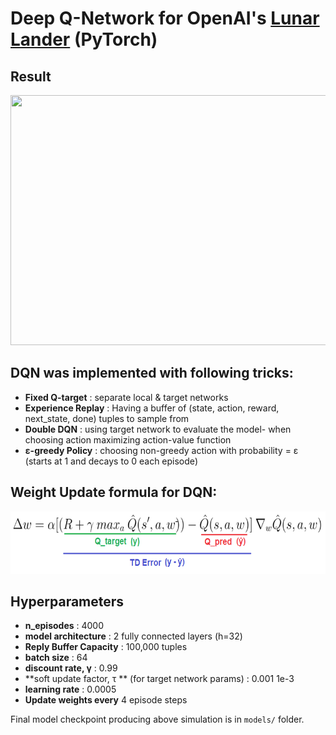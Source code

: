 # Deep Q-Network for OpenAI's [Lunar Lander](https://github.com/openai/gym/blob/master/gym/envs/box2d/lunar_lander.py) (PyTorch)


## Result

<p align="center"><img src="assets/final_simul.mp4" width = "600" height = "400"></p>


## DQN was implemented with following tricks:

* **Fixed Q-target** : separate local & target networks
* **Experience Replay** : Having a buffer of (state, action, reward, next_state, done) tuples to sample from 
* **Double DQN** : using target network to evaluate the model- when choosing action maximizing action-value function 
* **ε-greedy Policy** : choosing non-greedy action with probability = ε (starts at 1 and decays to 0 each episode) 


## Weight Update formula for DQN: 

<p align="center"><img src="assets/formula.png" width = "550" height = "100"></p>


## Hyperparameters

* **n_episodes** : 4000
* **model architecture** : 2 fully connected layers (h=32)
* **Reply Buffer Capacity** : 100,000 tuples
* **batch size** : 64       
* **discount rate, γ** : 0.99    
* **soft update factor, τ ** (for target network params) : 0.001 1e-3     
* **learning rate** : 0.0005               
* **Update weights every** 4 episode steps 

Final model checkpoint producing above simulation is in `models/` folder. 
